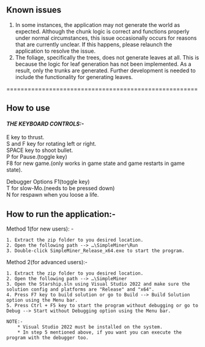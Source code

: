
## Known issues

1. In some instances, the application may not generate the world as expected. Although the chunk logic is correct and functions properly under normal circumstances, this issue occasionally occurs for reasons that are currently unclear. If this happens, please relaunch the application to resolve the issue.<br>
2. The foliage, specifically the trees, does not generate leaves at all. This is because the logic for leaf generation has not been implemented. As a result, only the trunks are generated. Further development is needed to include the functionality for generating leaves.<br>

======================================================

## How to use<br>
#### *THE KEYBOARD CONTROLS:-*<br>
E key to thrust.<br> 
S and F key for rotating left or right.<br> SPACE key to shoot bullet.<br>
P for Pause.(toggle key)<br>
F8 for new game.(only works in game state and game restarts in game state).<br>

Debugger Options F1(toggle key)<br>
T for slow-Mo.(needs to be pressed down)<br>
N for respawn when you loose a life.<br>

## How to run the application:-<br>

Method 1(for new users): -

	1. Extract the zip folder to you desired location.
	2. Open the following path --> …\SimpleMiner\Run
	3. Double-click SimpleMiner_Release_x64.exe to start the program.

Method 2(for advanced users):-

	1. Extract the zip folder to you desired location.
	2. Open the following path --> …\SimpleMiner
	3. Open the Starship.sln using Visual Studio 2022 and make sure the solution config and platforms are "Release" and "x64".
	4. Press F7 key to build solution or go to Build --> Build Solution option using the Menu bar.
	5. Press Ctrl + F5 key to start the program without debugging or go to Debug --> Start without Debugging option using the Menu bar.

	NOTE:- 	
		* Visual Studio 2022 must be installed on the system.
		* In step 5 mentioned above, if you want you can execute the program with the debugger too.
